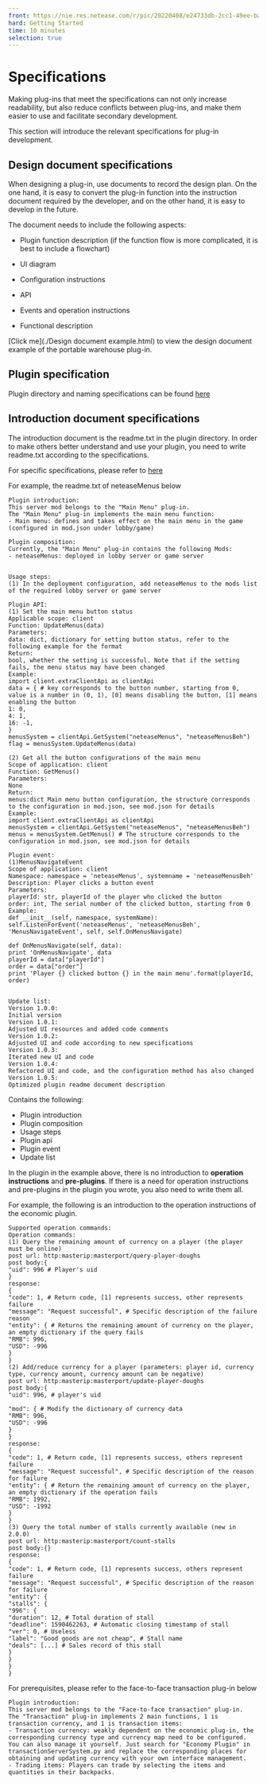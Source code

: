 ```yaml
--- 
front: https://nie.res.netease.com/r/pic/20220408/e24733db-2cc1-49ee-bacb-c1913b2e6c82.png 
hard: Getting Started 
time: 10 minutes 
selection: true 
--- 
```

# Specifications 

Making plug-ins that meet the specifications can not only increase readability, but also reduce conflicts between plug-ins, and make them easier to use and facilitate secondary development. 

This section will introduce the relevant specifications for plug-in development. 

## Design document specifications 

When designing a plug-in, use documents to record the design plan. On the one hand, it is easy to convert the plug-in function into the instruction document required by the developer, and on the other hand, it is easy to develop in the future. 

The document needs to include the following aspects: 

- Plugin function description (if the function flow is more complicated, it is best to include a flowchart) 

- UI diagram 
- Configuration instructions 
- API 
- Events and operation instructions 
- Functional description 

[Click me](./Design document example.html) to view the design document example of the portable warehouse plug-in. 

## Plugin specification 

Plugin directory and naming specifications can be found [here](https://g.126.fm/02YRPPK) 

## Introduction document specifications 

The introduction document is the readme.txt in the plugin directory. In order to make others better understand and use your plugin, you need to write readme.txt according to the specifications. 

For specific specifications, please refer to [here](https://g.126.fm/02AskEc) 

For example, the readme.txt of neteaseMenus below 

``` 
Plugin introduction: 
This server mod belongs to the "Main Menu" plug-in. 
The "Main Menu" plug-in implements the main menu function: 
- Main menu: defines and takes effect on the main menu in the game (configured in mod.json under lobby/game) 

Plugin composition: 
Currently, the "Main Menu" plug-in contains the following Mods: 
- neteaseMenus: deployed in lobby server or game server 


Usage steps: 
(1) In the deployment configuration, add neteaseMenus to the mods list of the required lobby server or game server 

Plugin API: 
(1) Set the main menu button status 
Applicable scope: client 
Function: UpdateMenus(data) 
Parameters: 
data: dict, dictionary for setting button status, refer to the following example for the format 
Return: 
bool, whether the setting is successful. Note that if the setting fails, the menu status may have been changed 
Example: 
import client.extraClientApi as clientApi 
data = { # key corresponds to the button number, starting from 0, value is a number in (0, 1), [0] means disabling the button, [1] means enabling the button 
1: 0, 
4: 1, 
16: -1, 
} 
menusSystem = clientApi.GetSystem("neteaseMenus", "neteaseMenusBeh") 
flag = menusSystem.UpdateMenus(data) 

(2) Get all the button configurations of the main menu 
Scope of application: client 
Function: GetMenus() 
Parameters: 
None 
Return: 
menus:dict Main menu button configuration, the structure corresponds to the configuration in mod.json, see mod.json for details 
Example: 
import client.extraClientApi as clientApi 
menusSystem = clientApi.GetSystem("neteaseMenus", "neteaseMenusBeh") 
menus = menusSystem.GetMenus() # The structure corresponds to the configuration in mod.json, see mod.json for details 

Plugin event: 
(1)MenusNavigateEvent 
Scope of application: client 
Namespace: namespace = 'neteaseMenus', systemname = 'neteaseMenusBeh' 
Description: Player clicks a button event 
Parameters: 
playerId: str, playerId of the player who clicked the button 
order: int, The serial number of the clicked button, starting from 0 
Example: 
def __init__(self, namespace, systemName): 
self.ListenForEvent('neteaseMenus', 'neteaseMenusBeh', 'MenusNavigateEvent', self, self.OnMenusNavigate) 

def OnMenusNavigate(self, data): 
print 'OnMenusNavigate', data 
playerId = data["playerId"] 
order = data["order"] 
print 'Player {} clicked button {} in the main menu'.format(playerId, order)


Update list: 
Version 1.0.0: 
Initial version 
Version 1.0.1: 
Adjusted UI resources and added code comments 
Version 1.0.2: 
Adjusted UI and code according to new specifications 
Version 1.0.3: 
Iterated new UI and code 
Version 1.0.4: 
Refactored UI and code, and the configuration method has also changed 
Version 1.0.5: 
Optimized plugin readme document description 
``` 

Contains the following: 

- Plugin introduction 
- Plugin composition 
- Usage steps 
- Plugin api 
- Plugin event 
- Update list 

In the plugin in the example above, there is no introduction to **operation instructions** and **pre-plugins**. If there is a need for operation instructions and pre-plugins in the plugin you wrote, you also need to write them all. 

For example, the following is an introduction to the operation instructions of the economic plugin. 

``` 
Supported operation commands: 
Operation commands: 
(1) Query the remaining amount of currency on a player (the player must be online) 
post url: http:masterip:masterport/query-player-doughs 
post body:{ 
"uid": 996 # Player's uid 
} 
response: 
{ 
"code": 1, # Return code, [1] represents success, other represents failure 
"message": "Request successful", # Specific description of the failure reason 
"entity": { # Returns the remaining amount of currency on the player, an empty dictionary if the query fails 
"RMB": 996, 
"USD": -996 
} 
} 
(2) Add/reduce currency for a player (parameters: player id, currency type, currency amount, currency amount can be negative) 
post url: http:masterip:masterport/update-player-doughs 
post body:{ 
"uid": 996, # player's uid

"mod": { # Modify the dictionary of currency data 
"RMB": 996, 
"USD": -996 
} 
} 
response: 
{ 
"code": 1, # Return code, [1] represents success, others represent failure 
"message": "Request successful", # Specific description of the reason for failure 
"entity": { # Return the remaining amount of currency on the player, an empty dictionary if the operation fails 
"RMB": 1992, 
"USD": -1992 
} 
} 
(3) Query the total number of stalls currently available (new in 2.0.0) 
post url: http:masterip:masterport/count-stalls 
post body:{} 
response: 
{ 
"code": 1, # Return code, [1] represents success, others represent failure 
"message": "Request successful", # Specific description of the reason for failure 
"entity": { 
"stalls": { 
"996": { 
"duration": 12, # Total duration of stall 
"deadline": 1590462263, # Automatic closing timestamp of stall 
"ver": 0, # Useless 
"label": "Good goods are not cheap", # Stall name 
"deals": [...] # Sales record of this stall 
} 
} 
} 
} 
``` 

For prerequisites, please refer to the face-to-face transaction plug-in below 

``` 
Plugin introduction: 
This server mod belongs to the "Face-to-face transaction" plug-in. 
The "Transaction" plug-in implements 2 main functions, 1 is transaction currency, and 1 is transaction items: 
- Transaction currency: weakly dependent on the economic plug-in, the corresponding currency type and currency map need to be configured. You can also manage it yourself. Just search for "Economy Plugin" in transactionServerSystem.py and replace the corresponding places for obtaining and updating currency with your own interface management. 
- Trading items: Players can trade by selecting the items and quantities in their backpacks. 
``` 

